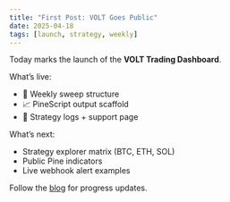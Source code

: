 ```yaml
---
title: "First Post: VOLT Goes Public"
date: 2025-04-18
tags: [launch, strategy, weekly]
---
```


Today marks the launch of the **VOLT Trading Dashboard**.

What’s live:
- 🧠 Weekly sweep structure
- 📈 PineScript output scaffold
- 🧪 Strategy logs + support page

What’s next:
- Strategy explorer matrix (BTC, ETH, SOL)
- Public Pine indicators
- Live webhook alert examples

Follow the [blog](/blog) for progress updates.
